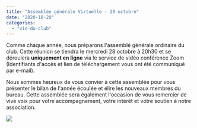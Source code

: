```yaml
---
title: "Assemblée générale Virtuelle - 28 octobre"
date: "2020-10-20"
categories: 
  - "vie-du-club"
---
```


Comme chaque année, nous préparons l'assemblé générale ordinaire du club. Cette réunion se tiendra le mercredi 28 octobre à 20h30 et se déroulera **uniquement en ligne** via le service de vidéo conférence Zoom (Identifiants d'accès et lien de téléchargement vous ont été communiqué par e-mail).

Nous sommes heureux de vous convier à cette assemblée pour vous présenter le bilan de l'année écoulée et élire les nouveaux membres du bureau. Cette assemblée sera également l'occasion de vous remercier de vive voix pour votre accompagnement, votre intérêt et votre soutien à notre association.

![](https://echecs-veigy.fr/wp-content/uploads/2020/10/212bee1876cd8be6060fe144b417d94a.jpg)
